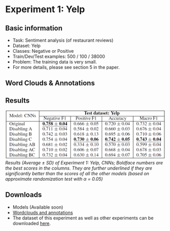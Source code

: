 # Experiment 1: Yelp

## Basic information
- Task: Sentiment analysis (of restaurant reviews)
- Dataset: Yelp
- Classes: Negative or Positive
- Train/Dev/Test examples: 500 / 100 / 38000
- Problem: The training data is very small.
- For more details, please see section 5 in the paper.

## Word Clouds & Annotations


## Results
![Result table](figures/table_1A.PNG)
*Results (Average ± SD) of Experiment 1: Yelp, CNNs; Boldface numbers are the best scores in the columns. They are further underlined if they are significantly better than the scores of all the other models (based on approximate randomization test with α = 0.05)*

## Downloads
- Models (Available soon)
- [Wordclouds and annotations](https://drive.google.com/file/d/1k7GmoT51Lcqx7x6nkY56VaegVSK0UNIT/view?usp=sharing)
- The dataset of this experiment as well as other experiments can be downloaded [here](https://drive.google.com/file/d/1yKgNqbli_loWakg0NpZkmfi3jBj_N7FK/view?usp=sharing).
